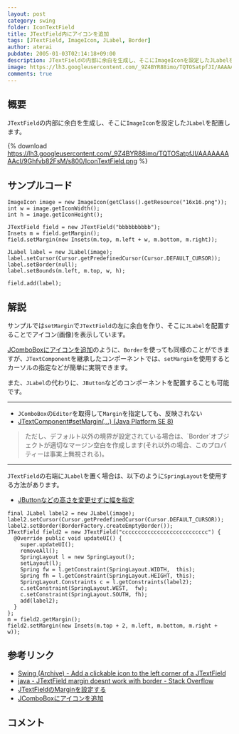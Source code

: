 ```yaml
---
layout: post
category: swing
folder: IconTextField
title: JTextField内にアイコンを追加
tags: [JTextField, ImageIcon, JLabel, Border]
author: aterai
pubdate: 2005-01-03T02:14:18+09:00
description: JTextFieldの内部に余白を生成し、そこにImageIconを設定したJLabelを配置します。
image: https://lh3.googleusercontent.com/_9Z4BYR88imo/TQTOSatpfJI/AAAAAAAAAcI/9Ghfvb82FsM/s800/IconTextField.png
comments: true
---
```

## 概要
`JTextField`の内部に余白を生成し、そこに`ImageIcon`を設定した`JLabel`を配置します。

{% download https://lh3.googleusercontent.com/_9Z4BYR88imo/TQTOSatpfJI/AAAAAAAAAcI/9Ghfvb82FsM/s800/IconTextField.png %}

## サンプルコード
<pre class="prettyprint"><code>ImageIcon image = new ImageIcon(getClass().getResource("16x16.png"));
int w = image.getIconWidth();
int h = image.getIconHeight();

JTextField field = new JTextField("bbbbbbbbbb");
Insets m = field.getMargin();
field.setMargin(new Insets(m.top, m.left + w, m.bottom, m.right));

JLabel label = new JLabel(image);
label.setCursor(Cursor.getPredefinedCursor(Cursor.DEFAULT_CURSOR));
label.setBorder(null);
label.setBounds(m.left, m.top, w, h);

field.add(label);
</code></pre>

## 解説
サンプルでは`setMargin`で`JTextField`の左に余白を作り、そこに`JLabel`を配置することでアイコン(画像)を表示しています。

[JComboBoxにアイコンを追加](https://ateraimemo.com/Swing/IconComboBox.html)のように、`Border`を使っても同様のことができますが、`JTextComponent`を継承したコンポーネントでは、`setMargin`を使用するとカーソルの指定などが簡単に実現できます。

また、`JLabel`の代わりに、`JButton`などのコンポーネントを配置することも可能です。

- - - -
- `JComboBox`の`Editor`を取得して`Margin`を指定しても、反映されない
- [JTextComponent#setMargin(...) (Java Platform SE 8)](https://docs.oracle.com/javase/jp/8/docs/api/javax/swing/text/JTextComponent.html#setMargin-java.awt.Insets-)

<!-- dummy comment line for breaking list -->
<blockquote><p>
 ただし、デフォルト以外の境界が設定されている場合は、`Border`オブジェクトが適切なマージン空白を作成します(それ以外の場合、このプロパティーは事実上無視される)。
</p></blockquote>

- - - -
`JTextField`の右端に`JLabel`を置く場合は、以下のように`SpringLayout`を使用する方法があります。

- [JButtonなどの高さを変更せずに幅を指定](https://ateraimemo.com/Swing/ButtonWidth.html)

<!-- dummy comment line for breaking list -->

<pre class="prettyprint"><code>final JLabel label2 = new JLabel(image);
label2.setCursor(Cursor.getPredefinedCursor(Cursor.DEFAULT_CURSOR));
label2.setBorder(BorderFactory.createEmptyBorder());
JTextField field2 = new JTextField("ccccccccccccccccccccccccccc") {
  @Override public void updateUI() {
    super.updateUI();
    removeAll();
    SpringLayout l = new SpringLayout();
    setLayout(l);
    Spring fw = l.getConstraint(SpringLayout.WIDTH,  this);
    Spring fh = l.getConstraint(SpringLayout.HEIGHT, this);
    SpringLayout.Constraints c = l.getConstraints(label2);
    c.setConstraint(SpringLayout.WEST,  fw);
    c.setConstraint(SpringLayout.SOUTH, fh);
    add(label2);
  }
};
m = field2.getMargin();
field2.setMargin(new Insets(m.top + 2, m.left, m.bottom, m.right + w));
</code></pre>

## 参考リンク
- [Swing (Archive) - Add a clickable icon to the left corner of a JTextField](https://community.oracle.com/thread/1489851)
- [java - JTextField margin doesnt work with border - Stack Overflow](https://stackoverflow.com/questions/10496828/jtextfield-margin-doesnt-work-with-border)
- [JTextFieldのMarginを設定する](https://ateraimemo.com/Swing/TextFieldMargin.html)
- [JComboBoxにアイコンを追加](https://ateraimemo.com/Swing/IconComboBox.html)

<!-- dummy comment line for breaking list -->

## コメント
